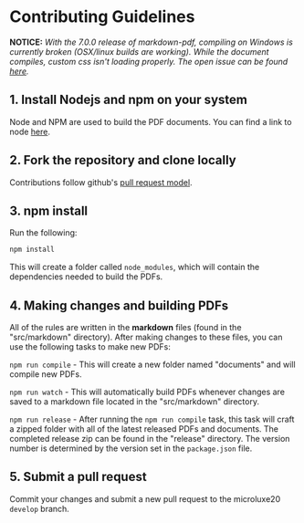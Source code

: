 Contributing Guidelines
===

**NOTICE:** _With the 7.0.0 release of markdown-pdf, compiling on Windows is
currently broken (OSX/linux builds are working). While the document compiles,
custom css isn't loading properly. The open issue can be found
[here](https://github.com/alanshaw/markdown-pdf/issues/82)._

## 1\. Install Nodejs and npm on your system

Node and NPM are used to build the PDF documents. You can find a link to node
[here](https://nodejs.org/en/).

## 2\. Fork the repository and clone locally

Contributions follow github's [pull request
model](https://help.github.com/articles/using-pull-requests/).

## 3\. npm install

Run the following:

```sh
npm install
```

This will create a folder called `node_modules`, which will contain the
dependencies needed to build the PDFs.

## 4\. Making changes and building PDFs

All of the rules are written in the **markdown** files (found in the
"src/markdown" directory). After making changes to these files, you can use the
following tasks to make new PDFs:

`npm run compile` - This will create a new folder named "documents" and will
compile new PDFs.

`npm run watch` - This will automatically build PDFs whenever changes are saved
to a markdown file located in the "src/markdown" directory.

`npm run release` - After running the `npm run compile` task, this task will
craft a zipped folder with all of the latest released PDFs and documents. The
completed release zip can be found in the "release" directory. The version
number is determined by the version set in the `package.json` file.

## 5\. Submit a pull request

Commit your changes and submit a new pull request to the microluxe20 `develop`
branch.
